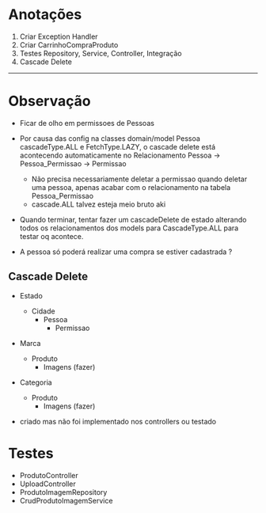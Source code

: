 # Anotações


1. Criar Exception Handler
2. Criar CarrinhoCompraProduto
3. Testes Repository, Service, Controller, Integração 
4. Cascade Delete

-------------------

# Observação

- Ficar de olho em permissoes de Pessoas

- Por causa das config na classes domain/model Pessoa cascadeType.ALL e FetchType.LAZY, o cascade delete está acontecendo automaticamente no Relacionamento Pessoa -> Pessoa_Permissao -> Permissao
  - Não precisa necessariamente deletar a permissao quando deletar uma pessoa, apenas acabar com o relacionamento na tabela Pessoa_Permissao
  - cascade.ALL talvez esteja meio bruto aki

- Quando terminar, tentar fazer um cascadeDelete de estado alterando todos os relacionamentos dos models para CascadeType.ALL para testar oq acontece.
 
- A pessoa só poderá realizar uma compra se estiver cadastrada ?


## Cascade Delete

- Estado
  - Cidade
    - Pessoa
      - Permissao

- Marca
  - Produto
    - Imagens (fazer) 

- Categoria
  - Produto
    - Imagens (fazer)

- criado mas não foi implementado nos controllers ou testado

# Testes

- ProdutoController
- UploadController
- ProdutoImagemRepository
- CrudProdutoImagemService